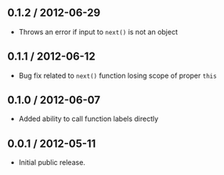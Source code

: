 0.1.2 / 2012-06-29
------------------
* Throws an error if input to `next()` is not an object

0.1.1 / 2012-06-12
------------------
* Bug fix related to `next()` function losing scope of proper `this`

0.1.0 / 2012-06-07
------------------
* Added ability to call function labels directly

0.0.1 / 2012-05-11
------------------
* Initial public release.